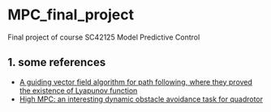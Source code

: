 # MPC_final_project
Final project of course SC42125 Model Predictive Control
## 1. some references
* [A guiding vector field algorithm for path following, where they proved the existence of Lyapunov function](https://www.researchgate.net/publication/309191959_A_Guiding_Vector-Field_Algorithm_for_Path-Following_Control_of_Nonholonomic_Mobile_Robots/figures?lo=1)
* [High MPC: an interesting dynamic obstacle avoidance task for quadrotor](https://github.com/uzh-rpg/high_mpc)
